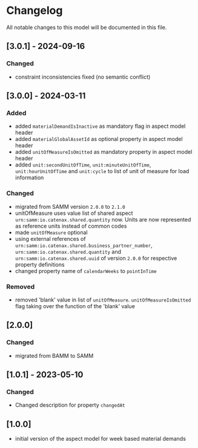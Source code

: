 # Changelog

All notable changes to this model will be documented in this file.

## [3.0.1] - 2024-09-16

### Changed

- constraint inconsistencies fixed (no semantic conflict)

## [3.0.0] - 2024-03-11

### Added

- added `materialDemandIsInactive` as mandatory flag in aspect model header
- added `materialGlobalAssetId` as optional property in aspect model header
- added `unitOfMeasureIsOmitted` as mandatory property in aspect model header
- added `unit:secondUnitOfTime`, `unit:minuteUnitOfTime`, `unit:hourUnitOfTime` and `unit:cycle` to list of unit of measure for load information

### Changed

- migrated from SAMM version `2.0.0` to `2.1.0`
- unitOfMeasure uses value list of shared aspect `urn:samm:io.catenax.shared.quantity` now. Units are now represented as reference units instead of common codes
- made `unitOfMeasure` optional
- using external references of `urn:samm:io.catenax.shared.business_partner_number`, `urn:samm:io.catenax.shared.quantity` and `urn:samm:io.catenax.shared.uuid` of version `2.0.0` for respective property definitions
- changed property name of `calendarWeeks` to `pointInTime`

### Removed

- removed 'blank' value in list of `unitOfMeasure`. `unitOfMeasureIsOmitted` flag taking over the function of the 'blank' value

## [2.0.0]

### Changed

- migrated from BAMM to SAMM

## [1.0.1] - 2023-05-10

### Changed

- Changed description for property `changedAt`

## [1.0.0]

- initial version of the aspect model for week based material demands
